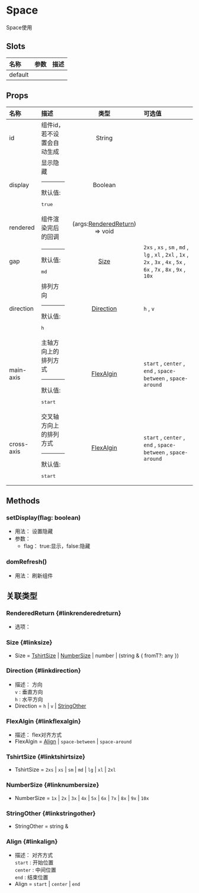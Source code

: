 # Space


Space使用

## Slots


<div class="slots">

| 名称    | 参数 | 描述 |
| :------ | :--- | :--- |
| default |      |      |

</div>



## Props


<div class="props">

| 名称       | 描述                                                  |                           类型                          | 可选值                                                                                                                  |
| :--------- | :---------------------------------------------------- | :-----------------------------------------------------: | :---------------------------------------------------------------------------------------------------------------------- |
| id         | 组件id，若不设置会自动生成                            |                          String                         |                                                                                                                         |
| display    | 显示隐藏<hr>默认值:<br><pre>true</pre>                |                         Boolean                         |                                                                                                                         |
| rendered   | 组件渲染完后的回调                                    | (args:[RenderedReturn](#linkrenderedreturn)) =&gt; void |                                                                                                                         |
| gap        | <hr>默认值:<br><pre>md</pre>                          |                    [Size](#linksize)                    | `2xs` , `xs` , `sm` , `md` , `lg` , `xl` , `2xl` , `1x` , `2x` , `3x` , `4x` , `5x` , `6x` , `7x` , `8x` , `9x` , `10x` |
| direction  | 排列方向<hr>默认值:<br><pre>h</pre>                   |               [Direction](#linkdirection)               | `h` , `v`                                                                                                               |
| main-axis  | 主轴方向上的排列方式<hr>默认值:<br><pre>start</pre>   |               [FlexAlgin](#linkflexalgin)               | `start` , `center` , `end` , `space-between` , `space-around`                                                           |
| cross-axis | 交叉轴方向上的排列方式<hr>默认值:<br><pre>start</pre> |               [FlexAlgin](#linkflexalgin)               | `start` , `center` , `end` , `space-between` , `space-around`                                                           |

</div>



## Methods

### setDisplay(flag: boolean)
- 用法： 设置隐藏
- 参数：
	 - flag： true:显示，false:隐藏

### domRefresh()
- 用法： 刷新组件

## 关联类型



### RenderedReturn {#linkrenderedreturn}

- 选项：

### Size {#linksize}

- Size = 	 [TshirtSize](#linktshirtsize) \| [NumberSize](#linknumbersize) \| number \| (string &amp; { fromT?: any })

### Direction {#linkdirection}

- 描述： 方向<br/>`v` : 垂直方向<br/>`h` : 水平方向
- Direction = 	 `h` \| `v` \| [StringOther](#linkstringother)

### FlexAlgin {#linkflexalgin}

- 描述： flex对齐方式
- FlexAlgin = 	 [Align](#linkalign) \| `space-between` \| `space-around`

### TshirtSize {#linktshirtsize}

- TshirtSize = 	 `2xs` \| `xs` \| `sm` \| `md` \| `lg` \| `xl` \| `2xl`

### NumberSize {#linknumbersize}

- NumberSize = 	 `1x` \| `2x` \| `3x` \| `4x` \| `5x` \| `6x` \| `7x` \| `8x` \| `9x` \| `10x`

### StringOther {#linkstringother}

- StringOther = 	 string \& 

### Align {#linkalign}

- 描述： 对齐方式<br/>`start` : 开始位置<br/>`center` : 中间位置<br/>`end` : 结束位置
- Align = 	 `start` \| `center` \| `end`